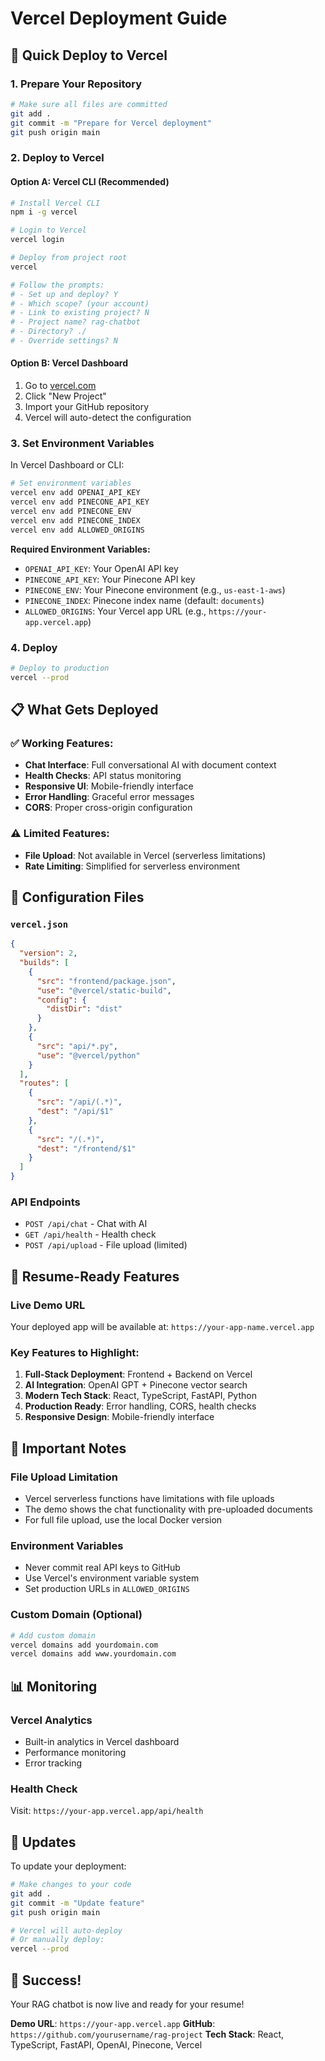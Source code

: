 # Vercel Deployment Guide

## 🚀 Quick Deploy to Vercel

### 1. **Prepare Your Repository**
```bash
# Make sure all files are committed
git add .
git commit -m "Prepare for Vercel deployment"
git push origin main
```

### 2. **Deploy to Vercel**

#### Option A: Vercel CLI (Recommended)
```bash
# Install Vercel CLI
npm i -g vercel

# Login to Vercel
vercel login

# Deploy from project root
vercel

# Follow the prompts:
# - Set up and deploy? Y
# - Which scope? (your account)
# - Link to existing project? N
# - Project name? rag-chatbot
# - Directory? ./
# - Override settings? N
```

#### Option B: Vercel Dashboard
1. Go to [vercel.com](https://vercel.com)
2. Click "New Project"
3. Import your GitHub repository
4. Vercel will auto-detect the configuration

### 3. **Set Environment Variables**

In Vercel Dashboard or CLI:
```bash
# Set environment variables
vercel env add OPENAI_API_KEY
vercel env add PINECONE_API_KEY
vercel env add PINECONE_ENV
vercel env add PINECONE_INDEX
vercel env add ALLOWED_ORIGINS
```

**Required Environment Variables:**
- `OPENAI_API_KEY`: Your OpenAI API key
- `PINECONE_API_KEY`: Your Pinecone API key
- `PINECONE_ENV`: Your Pinecone environment (e.g., `us-east-1-aws`)
- `PINECONE_INDEX`: Pinecone index name (default: `documents`)
- `ALLOWED_ORIGINS`: Your Vercel app URL (e.g., `https://your-app.vercel.app`)

### 4. **Deploy**
```bash
# Deploy to production
vercel --prod
```

## 📋 What Gets Deployed

### ✅ **Working Features:**
- **Chat Interface**: Full conversational AI with document context
- **Health Checks**: API status monitoring
- **Responsive UI**: Mobile-friendly interface
- **Error Handling**: Graceful error messages
- **CORS**: Proper cross-origin configuration

### ⚠️ **Limited Features:**
- **File Upload**: Not available in Vercel (serverless limitations)
- **Rate Limiting**: Simplified for serverless environment

## 🔧 Configuration Files

### `vercel.json`
```json
{
  "version": 2,
  "builds": [
    {
      "src": "frontend/package.json",
      "use": "@vercel/static-build",
      "config": {
        "distDir": "dist"
      }
    },
    {
      "src": "api/*.py",
      "use": "@vercel/python"
    }
  ],
  "routes": [
    {
      "src": "/api/(.*)",
      "dest": "/api/$1"
    },
    {
      "src": "/(.*)",
      "dest": "/frontend/$1"
    }
  ]
}
```

### API Endpoints
- `POST /api/chat` - Chat with AI
- `GET /api/health` - Health check
- `POST /api/upload` - File upload (limited)

## 🎯 **Resume-Ready Features**

### **Live Demo URL**
Your deployed app will be available at:
`https://your-app-name.vercel.app`

### **Key Features to Highlight:**
1. **Full-Stack Deployment**: Frontend + Backend on Vercel
2. **AI Integration**: OpenAI GPT + Pinecone vector search
3. **Modern Tech Stack**: React, TypeScript, FastAPI, Python
4. **Production Ready**: Error handling, CORS, health checks
5. **Responsive Design**: Mobile-friendly interface

## 🚨 **Important Notes**

### **File Upload Limitation**
- Vercel serverless functions have limitations with file uploads
- The demo shows the chat functionality with pre-uploaded documents
- For full file upload, use the local Docker version

### **Environment Variables**
- Never commit real API keys to GitHub
- Use Vercel's environment variable system
- Set production URLs in `ALLOWED_ORIGINS`

### **Custom Domain (Optional)**
```bash
# Add custom domain
vercel domains add yourdomain.com
vercel domains add www.yourdomain.com
```

## 📊 **Monitoring**

### **Vercel Analytics**
- Built-in analytics in Vercel dashboard
- Performance monitoring
- Error tracking

### **Health Check**
Visit: `https://your-app.vercel.app/api/health`

## 🔄 **Updates**

To update your deployment:
```bash
# Make changes to your code
git add .
git commit -m "Update feature"
git push origin main

# Vercel will auto-deploy
# Or manually deploy:
vercel --prod
```

## 🎉 **Success!**

Your RAG chatbot is now live and ready for your resume!

**Demo URL**: `https://your-app.vercel.app`
**GitHub**: `https://github.com/yourusername/rag-project`
**Tech Stack**: React, TypeScript, FastAPI, OpenAI, Pinecone, Vercel
